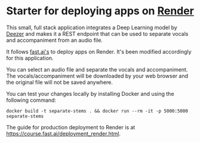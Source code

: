 # Starter for deploying apps on [Render](https://render.com)

This small, full stack application integrates a Deep Learning model by [Deezer](https://github.com/deezer/spleeter) and makes it a REST endpoint that can be used to separate vocals and accompaniment from an audio file. 

It follows [fast.ai's](https://github.com/fastai/fastai) to deploy apps on Render. It's been modified accordingly for this application.

You can select an audio file and separate the vocals and accompaniment. The vocals/accompaniment will be downloaded by your web browser and the original file will not be saved anywhere.

You can test your changes locally by installing Docker and using the following command:

```
docker build -t separate-stems . && docker run --rm -it -p 5000:5000 separate-stems
```

The guide for production deployment to Render is at https://course.fast.ai/deployment_render.html.
